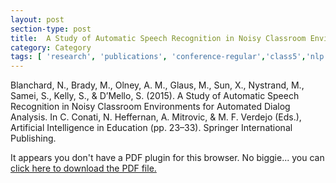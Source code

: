 ```yaml
---
layout: post
section-type: post
title:  A Study of Automatic Speech Recognition in Noisy Classroom Environments for Automated Dialog Analysis
category: Category
tags: [ 'research', 'publications', 'conference-regular','class5','nlp','education','discourse' ]
---
```

Blanchard, N., Brady, M., Olney, A. M., Glaus, M., Sun, X., Nystrand, M., Samei, S., Kelly, S., & D’Mello, S. (2015). A Study of Automatic Speech Recognition in Noisy Classroom Environments for Automated Dialog Analysis. In C. Conati, N. Heffernan, A. Mitrovic, & M. F. Verdejo (Eds.), Artificial Intelligence in Education (pp. 23–33). Springer International Publishing. 

<object data="https://umdrive.memphis.edu/aolney/public/publications/blanchard-aied15.pdf" type="application/pdf" width="100%" height="600px">
 
  <p>It appears you don't have a PDF plugin for this browser.
  No biggie... you can <a href="https://umdrive.memphis.edu/aolney/public/publications/blanchard-aied15.pdf">click here to
  download the PDF file.</a></p>
  
</object>
